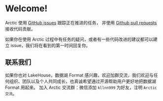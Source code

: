 # Welcome!

Arctic 使用 [GitHub issues](https://github.com/NetEase/arctic/issues) 跟踪正在推进的任务，
并使用 [Github pull requests](https://github.com/NetEase/arctic/pulls) 接收代码贡献。

如果你在使用 Arctic 过程中有任务的疑问，或者有一些代码改进的建议都可以建立 issue，我们将在看到的第一时间回复你。

## 联系我们

如果你也对 LakeHouse，数据湖 Format 感兴趣，欢迎加群交流，我们欢迎与任何组织、团队以及个人共同成长，也真诚希望通过开源帮助用户更好地把数据湖 Format 用起来。
加入 Arctic 交流群：微信添加 `kllnn999` 为好友，注明 `Arctic交流`。
